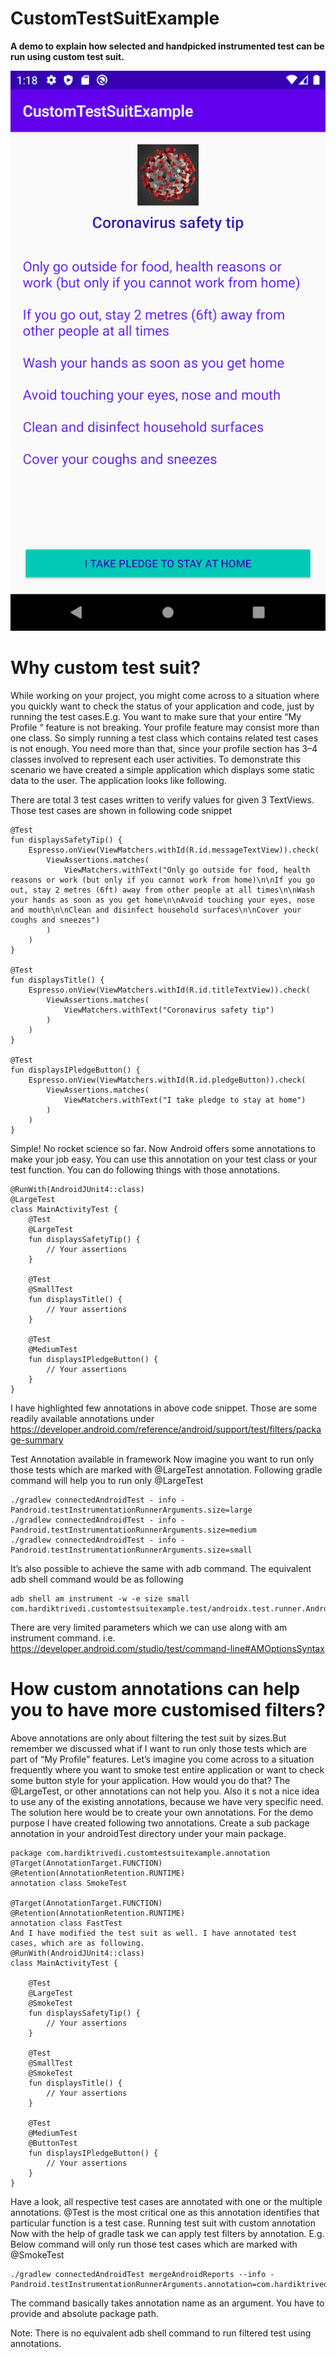 # CustomTestSuitExample
**A demo to explain how selected and handpicked instrumented test can be run using custom test suit.**

![App Screenshot](/media/AppScreenshot.png)

# Why custom test suit?
While working on your project, you might come across to a situation where you quickly want to check the status of your application and code, just by running the test cases.E.g. You want to make sure that your entire “My Profile “ feature is not breaking. Your profile feature may consist more than one class. So simply running a test class which contains related test cases is not enough. You need more than that, since your profile section has 3–4 classes involved to represent each user activities.
To demonstrate this scenario we have created a simple application which displays some static data to the user. The application looks like following.

There are total 3 test cases written to verify values for given 3 TextViews. Those test cases are shown in following code snippet
```
@Test
fun displaysSafetyTip() {
    Espresso.onView(ViewMatchers.withId(R.id.messageTextView)).check(
        ViewAssertions.matches(
            ViewMatchers.withText("Only go outside for food, health reasons or work (but only if you cannot work from home)\n\nIf you go out, stay 2 metres (6ft) away from other people at all times\n\nWash your hands as soon as you get home\n\nAvoid touching your eyes, nose and mouth\n\nClean and disinfect household surfaces\n\nCover your coughs and sneezes")
        )
    )
}

@Test
fun displaysTitle() {
    Espresso.onView(ViewMatchers.withId(R.id.titleTextView)).check(
        ViewAssertions.matches(
            ViewMatchers.withText("Coronavirus safety tip")
        )
    )
}

@Test
fun displaysIPledgeButton() {
    Espresso.onView(ViewMatchers.withId(R.id.pledgeButton)).check(
        ViewAssertions.matches(
            ViewMatchers.withText("I take pledge to stay at home")
        )
    )
}
```
Simple! No rocket science so far. Now Android offers some annotations to make your job easy. You can use this annotation on your test class or your test function. You can do following things with those annotations.
```
@RunWith(AndroidJUnit4::class)
@LargeTest
class MainActivityTest {
    @Test
    @LargeTest
    fun displaysSafetyTip() {
        // Your assertions
    }

    @Test
    @SmallTest
    fun displaysTitle() {
        // Your assertions
    }

    @Test
    @MediumTest
    fun displaysIPledgeButton() {
        // Your assertions
    }
}
```
I have highlighted few annotations in above code snippet. Those are some readily available annotations under https://developer.android.com/reference/android/support/test/filters/package-summary

Test Annotation available in framework
Now imagine you want to run only those tests which are marked with @LargeTest annotation. Following gradle command will help you to run only @LargeTest
```
./gradlew connectedAndroidTest - info -Pandroid.testInstrumentationRunnerArguments.size=large
./gradlew connectedAndroidTest - info -Pandroid.testInstrumentationRunnerArguments.size=medium
./gradlew connectedAndroidTest - info -Pandroid.testInstrumentationRunnerArguments.size=small
```
It’s also possible to achieve the same with adb command. The equivalent adb shell command would be as following
```
adb shell am instrument -w -e size small com.hardiktrivedi.customtestsuitexample.test/androidx.test.runner.AndroidJUnitRunner
```

There are very limited parameters which we can use along with am instrument command. i.e. https://developer.android.com/studio/test/command-line#AMOptionsSyntax

# How custom annotations can help you to have more customised filters?
Above annotations are only about filtering the test suit by sizes.But remember we discussed what if I want to run only those tests which are part of “My Profile” features. Let’s imagine you come across to a situation frequently where you want to smoke test entire application or want to check some button style for your application. How would you do that? The @LargeTest, or other annotations can not help you. Also it s not a nice idea to use any of the existing annotations, because we have very specific need.
The solution here would be to create your own annotations. For the demo purpose I have created following two annotations. Create a sub package annotation in your androidTest directory under your main package.
```
package com.hardiktrivedi.customtestsuitexample.annotation
@Target(AnnotationTarget.FUNCTION)
@Retention(AnnotationRetention.RUNTIME)
annotation class SmokeTest

@Target(AnnotationTarget.FUNCTION)
@Retention(AnnotationRetention.RUNTIME)
annotation class FastTest
And I have modified the test suit as well. I have annotated test cases, which are as following.
@RunWith(AndroidJUnit4::class)
class MainActivityTest {

    @Test
    @LargeTest
    @SmokeTest
    fun displaysSafetyTip() {
        // Your assertions
    }

    @Test
    @SmallTest
    @SmokeTest
    fun displaysTitle() {
        // Your assertions
    }

    @Test
    @MediumTest
    @ButtonTest
    fun displaysIPledgeButton() {
        // Your assertions
    }
}
```
Have a look, all respective test cases are annotated with one or the multiple annotations. @Test is the most critical one as this annotation identifies that particular function is a test case.
Running test suit with custom annotation
Now with the help of gradle task we can apply test filters by annotation. E.g. Below command will only run those test cases which are marked with @SmokeTest
```
./gradlew connectedAndroidTest mergeAndroidReports --info -Pandroid.testInstrumentationRunnerArguments.annotation=com.hardiktrivedi.customtestsuitexample.annotation.SmokeTest
```
The command basically takes annotation name as an argument. You have to provide and absolute package path.

Note: There is no equivalent adb shell command to run filtered test using annotations.

